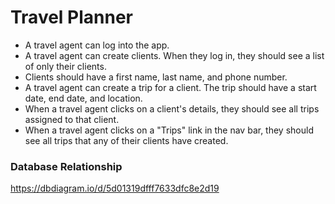 # Travel Planner

* A travel agent can log into the app.
* A travel agent can create clients. When they log in, they should see a list of only their clients.
* Clients should have a first name, last name, and phone number.
* A travel agent can create a trip for a client. The trip should have a start date, end date, and location.
* When a travel agent clicks on a client's details, they should see all trips assigned to that client.
* When a travel agent clicks on a "Trips" link in the nav bar, they should see all trips that any of their clients have created.

### Database Relationship
https://dbdiagram.io/d/5d01319dfff7633dfc8e2d19